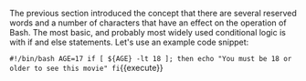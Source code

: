 The previous section introduced the concept that there are several reserved words and a
number of characters that have an effect on the operation of Bash. The most basic, and
probably most widely used conditional logic is with if and else statements. Let's use an
example code snippet:

`#!/bin/bash
AGE=17
if [ ${AGE} -lt 18 ]; then
    echo "You must be 18 or older to see this movie"
fi`{{execute}}
